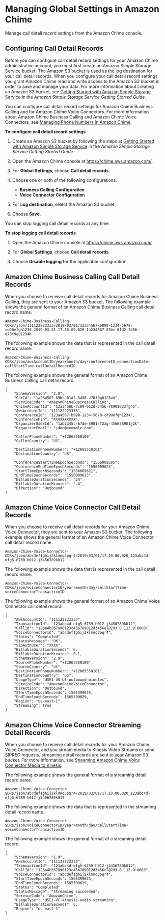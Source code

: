 # Managing Global Settings in Amazon Chime<a name="manage-global"></a>

Manage call detail record settings from the Amazon Chime console\.

## Configuring Call Detail Records<a name="call-detail"></a>

Before you can configure call detail record settings for your Amazon Chime administrative account, you must first create an Amazon Simple Storage Service bucket\. The Amazon S3 bucket is used as the log destination for your call detail records\. When you configure your call detail record settings, you grant Amazon Chime read and write access to the Amazon S3 bucket in order to save and manage your data\. For more information about creating an Amazon S3 bucket, see [Getting Started with Amazon Simple Storage Service](https://docs.aws.amazon.com/AmazonS3/latest/gsg/GetStartedWithS3.html) in the *Amazon Simple Storage Service Getting Started Guide*\.

You can configure call detail record settings for Amazon Chime Business Calling and for Amazon Chime Voice Connectors\. For more information about Amazon Chime Business Calling and Amazon Chime Voice Connectors, see [Managing Phone Numbers in Amazon Chime](manage-phone.md)\.

**To configure call detail record settings**

1. Create an Amazon S3 bucket by following the steps at [Getting Started with Amazon Simple Storage Service](https://docs.aws.amazon.com/AmazonS3/latest/gsg/GetStartedWithS3.html) in the *Amazon Simple Storage Service Getting Started Guide*\.

1. Open the Amazon Chime console at [https://chime\.aws\.amazon\.com/](https://chime.aws.amazon.com)\.

1. For **Global Settings**, choose **Call detail records**\.

1. Choose one or both of the following configurations:
   + **Business Calling Configuration**
   + **Voice Connector Configuration**

1. For **Log destination**, select the Amazon S3 bucket\.

1. Choose **Save**\.

You can stop logging call detail records at any time\.

**To stop logging call detail records**

1. Open the Amazon Chime console at [https://chime\.aws\.amazon\.com/](https://chime.aws.amazon.com)\.

1. For **Global Settings**, choose **Call detail records**\.

1. Choose **Disable logging** for the applicable configuration\.

## Amazon Chime Business Calling Call Detail Records<a name="bc-cdr"></a>

When you choose to receive call detail records for Amazon Chime Business Calling, they are sent to your Amazon S3 bucket\. The following example shows the general format of an Amazon Chime Business Calling call detail record name\.

```
Amazon-Chime-Business-Calling-CDRs/json/111122223333/2019/03/01/123a4567-b890-1234-5678-cd90efgh1234_2019-03-01-17.10.00.020_1a234567-89bc-01d2-3456-e78f9g01234h
```

The following example shows the data that is represented in the call detail record name\.

```
Amazon-Chime-Business-Calling-CDRs/json/awsAccountID/year/month/day/conferenceID_connectionDate-callStartTime-callDetailRecordID
```

The following example shows the general format of an Amazon Chime Business Calling call detail record\.

```
{
    "SchemaVersion": "2.0",
    "CdrId": "1a234567-89bc-01d2-3456-e78f9g01234h",
    "ServiceCode": "AmazonChimeBusinessCalling",
    "ChimeAccountId": "12a3456b-7c89-012d-3456-78901e23fg45",
    "AwsAccountId": "111122223333",
    "ConferenceId": "123a4567-b890-1234-5678-cd90efgh1234",
    "ConferencePin": "XXXXXXXXXX",
    "OrganizerUserId": "1ab2345c-67de-8901-f23g-45h678901j2k",
    "OrganizerEmail": "jdoe@example.com",

    "CallerPhoneNumber": "+12065550100",
    "CallerCountry": "US",

    "DestinationPhoneNumber": "+12065550101",
    "DestinationCountry": "US",

    "ConferenceStartTimeEpochSeconds": "1556009595",
    "ConferenceEndTimeEpochSeconds": "1556009623",
    "StartTimeEpochSeconds": "1556009611",
    "EndTimeEpochSeconds": "1556009623",
    "BillableDurationSeconds": "24",
    "BillableDurationMinutes": ".4",
    "Direction": "Outbound"
}
```

## Amazon Chime Voice Connector Call Detail Records<a name="vc-cdr"></a>

When you choose to receive call detail records for your Amazon Chime Voice Connector, they are sent to your Amazon S3 bucket\. The following example shows the general format of an Amazon Chime Voice Connector call detail record name\.

```
Amazon-Chime-Voice-Connector-CDRs/json/abcdef1ghij2klmno3pqr4/2019/03/01/17.10.00.020_123abc4d-efg5-6789-h012-j3456789k012
```

The following example shows the data that is represented in the call detail record name\.

```
Amazon-Chime-Voice-Connector-CDRs/json/voiceConnectorID/year/month/day/callStartTime-voiceConnectorTransactionID
```

The following example shows the general format of an Amazon Chime Voice Connector call detail record\.

```
{
    "AwsAccountId": "111122223333",
    "TransactionId": "123abc4d-efg5-6789-h012-j3456789k012",
    "CallId": "123a4b567890123c456789012d3456e7@203.0.113.9:8080",
    "VoiceConnectorId": "abcdef1ghij2klmno3pqr4",
    "Status": "Completed",
    "StatusMessage": "OK",
    "SipAuthUser": "XXXX",
    "BillableDurationSeconds": 6,
    "BillableDurationMinutes": 0.1,
    "SchemaVersion": "2.0",
    "SourcePhoneNumber": "+12065550100",
    "SourceCountry": "US",
    "DestinationPhoneNumber": "+12065550101",
    "DestinationCountry": "US",
    "UsageType": "USE1-US-US-outbound-minutes",
    "ServiceCode": "AmazonChimeVoiceConnector",
    "Direction": "Outbound",
    "StartTimeEpochSeconds": 1565399625,
    "EndTimeEpochSeconds": 1565399629,
    "Region": "us-east-1",
    "Streaming": true
}
```

## Amazon Chime Voice Connector Streaming Detail Records<a name="vc-sdr"></a>

When you choose to receive call detail records for your Amazon Chime Voice Connector, and you stream media to Kinesis Video Streams or send SIPREC requests, streaming detail records are sent to your Amazon S3 bucket\. For more information, see [Streaming Amazon Chime Voice Connector Media to Kinesis](start-kinesis-vc.md)\.

The following example shows the general format of a streaming detail record name\.

```
Amazon-Chime-Voice-Connector-SDRs/json/abcdef1ghij2klmno3pqr4/2019/03/01/17.10.00.020_123abc4d-efg5-6789-h012-j3456789k012
```

The following example shows the data that is represented in the streaming detail record name\.

```
Amazon-Chime-Voice-Connector-SDRs/json/voiceConnectorID/year/month/day/callStartTime-voiceConnectorTransactionID
```

The following example shows the general format of a streaming detail record\.

```
{
    "SchemaVersion": "1.0",
    "AwsAccountId": "111122223333",
    "TransactionId": "123abc4d-efg5-6789-h012-j3456789k012",
    "CallId": "123a4b567890123c456789012d3456e7@203.0.113.9:8080",
    "VoiceConnectorId": "abcdef1ghij2klmno3pqr4",
    "StartTimeEpochSeconds": 1565399625,
    "EndTimeEpochSeconds": 1565399629,
    "Status": "Completed",
    "StatusMessage": "Streaming succeeded",
    "ServiceCode": "AmazonChime",
    "UsageType": "USE1-VC-kinesis-audio-streaming",
    "BillableDurationSeconds": 6,
    "Region": "us-east-1"
}
```